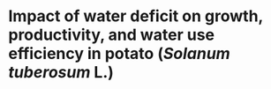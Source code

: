 # Impact of water deficit on growth, productivity, and water use efficiency in potato (*Solanum tuberosum* L.)
